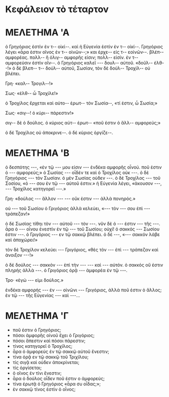 # Κεφάλειον τὸ τέταρτον

# ΜΕΛΕΤΗΜΑ 'Α

ὁ Γρηγόριος ἐστίν ἐν τ-- οἰκί--. καὶ ἡ Εὐγενία ἑστίν ἐν τ-- οἰκί--. Γρηγόριος λέγει «ἆρα ἐστιν οῖνος ἑν τ-- οἰνῶν--;» και ἐρχε-- εἰς τ-- εοἰνῶν--. βλέπ-- αμφορέας. πολλ-- ἢ ὀλιγ-- αμφορῆς εἰσιν; πολλ-- εἰσίν. ἐν τ-- αμφορεύσιν ἐστίν οῖν--. ὁ Γρηγόριος καλεῖ --- δουλ-- αὐτοῦ. «δοῦλ-- ἐλθ--!» ὁ δὲ βλεπ-- τ-- δούλ-- αὐτοῦ, Σωσίαν, τὸν δὲ δούλ-- Τροχίλ-- οὐ βλέπει.

Γρη· «καλ-- Τρογιλ--!»

Σως· «ἐλθ-- ὦ Τροχίλε!»

ὁ Τροχίλος ἔρχεται καὶ αὐτο-- ἐρωτ-- τὸν Σωσία--, «τί ἐστιν, ὦ Σωσία;»

Σως· «σιγ--! ὁ κύρι-- πάρεστιν!»

σιγ-- δὲ ὁ δούλος. ὁ κύριος  αὑτ-- ἐρωτ-- «ποῦ ἐστιν ὁ ἄλλ-- αμφορεύς;»

ὁ δἐ Τροχίλος οὐ ἀποκρινε--. ὁ δἐ κύριος ὀργίζε--.

# ΜΕΛΕΤΗΜΑ 'Β

ὁ δεσπότης ---, «ἐν τῷ --- μου εἰσιν --- ἑνδέκα αμφορῆς οἶνοὐ. ποῦ ἐστιν ὁ --- αμφορεύς;»
ὁ Σωσίας --- οἶδέν τε καὶ ὁ Τροχίλος οὐκ ---. ὁ δὲ Γρηγόριος --- τὸν Σωσίαν. ὁ μὲν Σωσίας οὐδεν ---. ὁ δἐ Τροχίλος --- τοῦ Σοσίου, «ὁ --- σου ἐν τῷ --- αὐτοῦ ἐστιν.»
ἠ Εὐγενία λέγει, «ἀκουσον ---, --- Τροχίλος κατηγορεῖ ---.»

Γρη· «δούλος --- ἄλλον --- --- οὔκ ἐστιν --- ἀλλὰ πονηρός.»

οὐ --- τοῦ Σωσίου ὁ Γριγόριος ἀλλὰ κελεύει, «--- τὸν --- σου ἐπὶ --- τράπεζαν!»

ὁ δἐ Σωσίας τίθηι τὸν --- αὑτοῦ --- τὸν ---. νῦν δὲ ὀ --- ἐστιν --- τῆς ---. ἆρα ὁ --- οἶνου ἐνεστίν ἐν τῷ --- τοῦ Σωσίου; οὐχί! ὁ σακκός --- Σωσίου ἐστιν ---. ὁ Γριγόριος --- εν τῷ σακκῷ βλέπει. ὁ δἐ ---, «--- σακκόν λάβε καὶ ἀποχώρει!»

τὸν δὲ Τροχίλον κελεύει --- Γριγόριος, «θὲς τὸν --- ἐπὶ --- τράπεζαν καὶ ἀνοιξον ---!»

ὁ δἐ δούλος --- σακκὸν --- ὲπὶ τὴν --- --- καὶ --- αὐτόν. ὁ σακκός οὔ ἐστιν πληρής ἀλλὰ ---. ὁ Γριγόριος ὁρᾷ --- ἀμφορέα ἐν τῷ ---.

Τρο· «ἐγώ --- εἱμι δούλος.»

ἑνδέκα αμφορής --- ἐν --- οἰνῶνι --- Γριγόριος, ἀλλὰ ποῦ ἐστιν ὁ ἄλλος; ἐν τῷ --- τῆς Εὐγενίας --- καὶ ---...

# ΜΕΛΕΤΗΜΑ 'Γ

* ποῦ ἐστιν ὁ Γρηγόριος;
* πόσοι ἀμφορῆς οἰνοῦ ἔχει ὁ Γριγόριος;
* πόσοι ἄπεστιν καὶ πόσοι πάρεστιν;
* τίνος κατηγορεῖ ὁ Τροχίλος;
* ἆρα ὁ ἀμφορεύς ἐν τῷ σακκῷ αὑτοῦ ἔνεστιν;
* τίνα ὁρᾷ εν τῷ σακκῷ τοῦ Τριχίλου;
* τίς σιγᾷ καὶ οὐδεν ἀποκρίνεται;
* τίς ὀργίσεται;
* ὁ οῖνος ἐν τίνι ἔνεστιν;
* ἆρα ὁ δούλος οἶδεν ποῦ ἐστιν ο ἀμφορεύς;
* τίνα ἐρωτᾷ ὁ Γρηγόριος «ἆρα συ οἶδας;»;
* ἐν σακκῷ τίνος ἐστὶν ὁ οἶνος;

